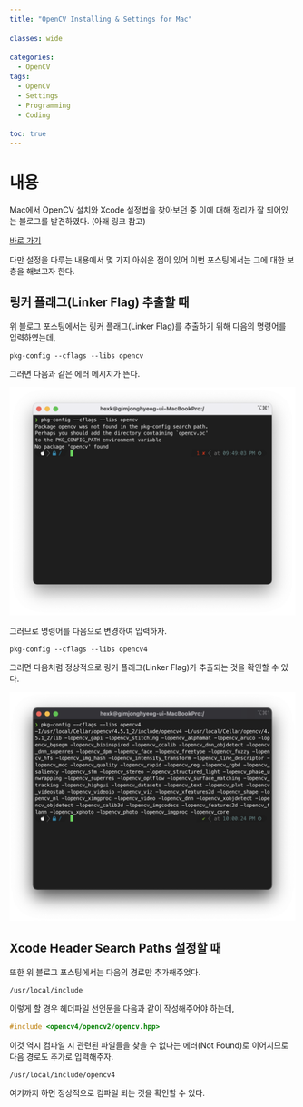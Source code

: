 ```yaml
---
title: "OpenCV Installing & Settings for Mac"

classes: wide

categories:
  - OpenCV
tags:
  - OpenCV
  - Settings
  - Programming
  - Coding

toc: true
---
```


# 내용

Mac에서 OpenCV 설치와 Xcode 설정법을 찾아보던 중 이에 대해 정리가 잘 되어있는 블로그를 발견하였다.
(아래 링크 참고)

[바로 가기](https://dgrld.tistory.com/34 "Xcode OpenCV Install & Settings")

다만 설정을 다루는 내용에서 몇 가지 아쉬운 점이 있어 이번 포스팅에서는 그에 대한 보충을 해보고자 한다.

##  링커 플래그(Linker Flag) 추출할 때

위 블로그 포스팅에서는 링커 플래그(Linker Flag)를 추출하기 위해 다음의 명령어를 입력하였는데,

```shell
pkg-config --cflags --libs opencv
```

그러면 다음과 같은 에러 메시지가 뜬다.

![OpenCV-Settings](/assets/images/opencv/studying/opencv-settings-1.png "OpenCV-Settings")

그러므로 명령어를 다음으로 변경하여 입력하자.

```shell
pkg-config --cflags --libs opencv4
```

그러면 다음처럼 정상적으로 링커 플래그(Linker Flag)가 추출되는 것을 확인할 수 있다.

![OpenCV-Settings](/assets/images/opencv/studying/opencv-settings-2.png "OpenCV-Settings")

## Xcode Header Search Paths 설정할 때

또한 위 블로그 포스팅에서는 다음의 경로만 추가해주었다.

```shell
/usr/local/include
```

이렇게 할 경우 헤더파일 선언문을 다음과 같이 작성해주어야 하는데,

```cpp
#include <opencv4/opencv2/opencv.hpp>
```

이것 역시 컴파일 시 관련된 파일들을 찾을 수 없다는 에러(Not Found)로 이어지므로 다음 경로도 추가로 입력해주자.

```shell
/usr/local/include/opencv4
```

여기까지 하면 정상적으로 컴파일 되는 것을 확인할 수 있다.






